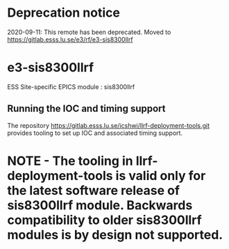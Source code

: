 # Deprecation notice


2020-09-11: This remote has been deprecated. Moved to https://gitlab.esss.lu.se/e3/rf/e3-sis8300llrf


e3-sis8300llrf  
======
ESS Site-specific EPICS module : sis8300llrf

## Running the IOC and timing support

The repository https://gitlab.esss.lu.se/icshwi/llrf-deployment-tools.git provides tooling to set up IOC and associated timing support.

# NOTE - The tooling in llrf-deployment-tools is valid only for the latest software release of sis8300llrf module. Backwards compatibility to older sis8300llrf modules is by design not supported.

